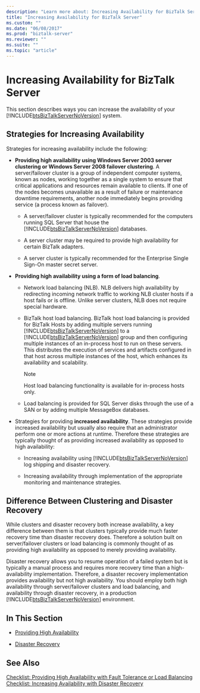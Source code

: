 ```yaml
---
description: "Learn more about: Increasing Availability for BizTalk Server"
title: "Increasing Availability for BizTalk Server"
ms.custom: ""
ms.date: "06/08/2017"
ms.prod: "biztalk-server"
ms.reviewer: ""
ms.suite: ""
ms.topic: "article"
---
```

# Increasing Availability for BizTalk Server
This section describes ways you can increase the availability of your [!INCLUDE[btsBizTalkServerNoVersion](../includes/btsbiztalkservernoversion-md.md)] system.  
  
## Strategies for Increasing Availability  
 Strategies for increasing availability include the following:  
  
- **Providing high availability using Windows Server 2003 server clustering or Windows Server 2008 failover clustering**. A server/failover cluster is a group of independent computer systems, known as nodes, working together as a single system to ensure that critical applications and resources remain available to clients. If one of the nodes becomes unavailable as a result of failure or maintenance downtime requirements, another node immediately begins providing service (a process known as failover).  
  
  - A server/failover cluster is typically recommended for the computers running SQL Server that house the [!INCLUDE[btsBizTalkServerNoVersion](../includes/btsbiztalkservernoversion-md.md)] databases.  
  
  - A server cluster may be required to provide high availability for certain BizTalk adapters.  
  
  - A server cluster is typically recommended for the Enterprise Single Sign-On master secret server.  
  
- **Providing high availability using a form of load balancing**.  
  
  - Network load balancing (NLB). NLB delivers high availability by redirecting incoming network traffic to working NLB cluster hosts if a host fails or is offline. Unlike server clusters, NLB does not require special hardware.  
  
  - BizTalk host load balancing. BizTalk host load balancing is provided for BizTalk Hosts by adding multiple servers running [!INCLUDE[btsBizTalkServerNoVersion](../includes/btsbiztalkservernoversion-md.md)] to a [!INCLUDE[btsBizTalkServerNoVersion](../includes/btsbiztalkservernoversion-md.md)] group and then configuring multiple instances of an in-process host to run on these servers. This distributes the execution of services and artifacts configured in that host across multiple instances of the host, which enhances its availability and scalability.  
  
    > [!NOTE]  
    >  Host load balancing functionality is available for in-process hosts only.  
  
  - Load balancing is provided for SQL Server disks through the use of a SAN or by adding multiple MessageBox databases.  
  
- Strategies for providing **increased availability**. These strategies provide increased availability but usually also require that an administrator perform one or more actions at runtime. Therefore these strategies are typically thought of as providing increased availability as opposed to high availability:  
  
  - Increasing availability using [!INCLUDE[btsBizTalkServerNoVersion](../includes/btsbiztalkservernoversion-md.md)] log shipping and disaster recovery.  
  
  - Increasing availability through implementation of the appropriate monitoring and maintenance strategies.  
  
## Difference Between Clustering and Disaster Recovery  
 While clusters and disaster recovery both increase availability, a key difference between them is that clusters typically provide much faster recovery time than disaster recovery does. Therefore a solution built on server/failover clusters or load balancing is commonly thought of as providing high availability as opposed to merely providing availability.  
  
 Disaster recovery allows you to resume operation of a failed system but is typically a manual process and requires more recovery time than a high-availability implementation. Therefore, a disaster recovery implementation provides availability but not high availability. You should employ both high availability through server/failover clusters and load balancing, and availability through disaster recovery, in a production [!INCLUDE[btsBizTalkServerNoVersion](../includes/btsbiztalkservernoversion-md.md)] environment.  
  
## In This Section  
  
-   [Providing High Availability](../technical-guides/providing-high-availability.md)  
  
-   [Disaster Recovery](../technical-guides/disaster-recovery.md)  
  
## See Also  
 [Checklist: Providing High Availability with Fault Tolerance or Load Balancing](../technical-guides/checklist-providing-high-availability-with-fault-tolerance-or-load-balancing.md)   
 [Checklist: Increasing Availability with Disaster Recovery](../technical-guides/checklist-increasing-availability-with-disaster-recovery.md)
